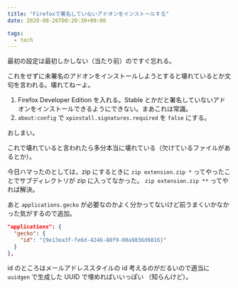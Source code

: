 ```yaml
---
title: "Firefoxで署名していないアドオンをインストールする"
date: 2020-08-26T00:20:30+09:00

tags:
  - tech
---
```


最初の設定は最初しかしない（当たり前）のですぐ忘れる。

これをせずに未署名のアドオンをインストールしようとすると壊れているとか文句を言われる。壊れてねーよ。

1. Firefox Developer Edition を入れる。Stable とかだと署名していないアドオンをインストールできるようにできない。まあこれは常識。
1. `about:config` で `xpinstall.signatures.required` を `false` にする。

おしまい。

これで壊れていると言われたら多分本当に壊れている（欠けているファイルがあるとか）。

今日ハマったのとしては，zip にするときに `zip extension.zip *` ってやったことでサブディレクトリが zip に入ってなかった。
`zip extension.zip **` ってやれば解決。

あと `applications.gecko` が必要なのかよく分かってないけど前うまくいかなかった気がするので追加。

```json
"applications": {
  "gecko": {
    "id": "{9e13ea3f-fe6d-4246-88f9-00a9836d9816}"
  }
},
```

id のところはメールアドレススタイルの id 考えるのがだるいので適当に `uuidgen` で生成した UUID で埋めればいいっぽい
（知らんけど）。
